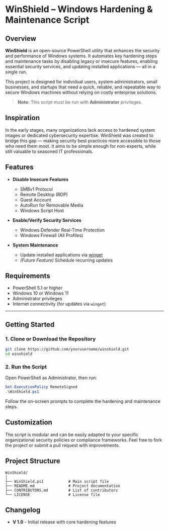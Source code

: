 # WinShield – Windows Hardening & Maintenance Script

## Overview

**WinShield** is an open-source PowerShell utility that enhances the security and performance of Windows systems. It automates key hardening steps and maintenance tasks by disabling legacy or insecure features, enabling essential security services, and updating installed applications — all in a single run.

This project is designed for individual users, system administrators, small businesses, and startups that need a quick, reliable, and repeatable way to secure Windows machines without relying on costly enterprise solutions.

> **Note:** This script must be run with **Administrator** privileges.



## Inspiration

In the early stages, many organizations lack access to hardened system images or dedicated cybersecurity expertise. WinShield was created to bridge this gap — making security best practices more accessible to those who need them most. It aims to be simple enough for non-experts, while still valuable to seasoned IT professionals.



##  Features

- **Disable Insecure Features**
  - SMBv1 Protocol
  - Remote Desktop (RDP)
  - Guest Account
  - AutoRun for Removable Media
  - Windows Script Host

- **Enable/Verify Security Services**
  - Windows Defender Real-Time Protection
  - Windows Firewall (All Profiles)

- **System Maintenance**
  - Update installed applications via [winget](https://learn.microsoft.com/en-us/windows/package-manager/winget/)
  - *(Future Feature)* Schedule recurring updates



##  Requirements

- PowerShell 5.1 or higher  
- Windows 10 or Windows 11  
- Administrator privileges  
- Internet connectivity (for updates via `winget`)

---

##  Getting Started

### 1. Clone or Download the Repository

```bash
git clone https://github.com/yourusername/winshield.git
cd winshield
```
### 2. Run the Script
Open PowerShell as Administrator, then run:

```powershell
Set-ExecutionPolicy RemoteSigned
.\WinShield.ps1
```
Follow the on-screen prompts to complete the hardening and maintenance steps.

## Customization

The script is modular and can be easily adapted to your specific organizational security policies or compliance frameworks.
Feel free to fork the project or submit a pull request with improvements.

## Project Structure

```plaintext
WinShield/
│
├── WinShield.ps1           # Main script file
├── README.md               # Project documentation
├── CONTRIBUTORS.md         # List of contributors
└── LICENSE                 # License file
```

## Changelog
- **V 1.0** - Initial release with core hardening features